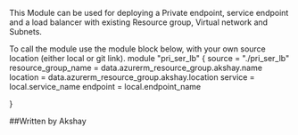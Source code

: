 This Module can be used for deploying a Private endpoint, service endpoint and a load balancer with existing Resource group, Virtual network and Subnets.

To call the module use the module block below, with your own source location (either local or git link).
module "pri_ser_lb" {
  source              = "./pri_ser_lb"
  resource_group_name = data.azurerm_resource_group.akshay.name
  location            = data.azurerm_resource_group.akshay.location
  service             = local.service_name
  endpoint            = local.endpoint_name

}

##Written by Akshay